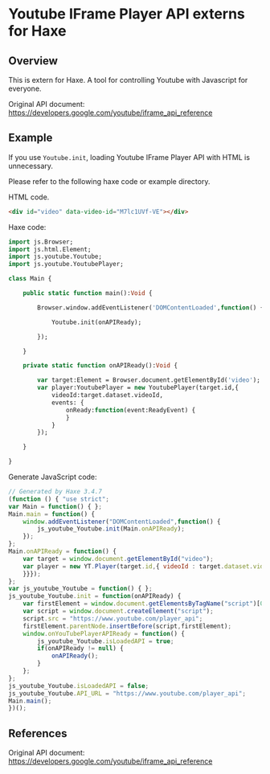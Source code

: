 # Youtube IFrame Player API externs for Haxe

## Overview

This is extern for Haxe.
A tool for controlling Youtube with Javascript for everyone.

Original API document:
https://developers.google.com/youtube/iframe_api_reference


## Example

If you use `Youtube.init`, loading Youtube IFrame Player API with HTML is unnecessary.

Please refer to the following haxe code or example directory.

HTML code.

```html
<div id="video" data-video-id="M7lc1UVf-VE"></div>
```

Haxe code:

```haxe
import js.Browser;
import js.html.Element;
import js.youtube.Youtube;
import js.youtube.YoutubePlayer;

class Main {

    public static function main():Void {

        Browser.window.addEventListener('DOMContentLoaded',function() {

            Youtube.init(onAPIReady);

        });

    }

    private static function onAPIReady():Void {

        var target:Element = Browser.document.getElementById('video');
        var player:YoutubePlayer = new YoutubePlayer(target.id,{
            videoId:target.dataset.videoId,
            events: {
                onReady:function(event:ReadyEvent) {
                }
            }
        });

    }

}
```

Generate JavaScript code:

```javascript
// Generated by Haxe 3.4.7
(function () { "use strict";
var Main = function() { };
Main.main = function() {
    window.addEventListener("DOMContentLoaded",function() {
        js_youtube_Youtube.init(Main.onAPIReady);
    });
};
Main.onAPIReady = function() {
    var target = window.document.getElementById("video");
    var player = new YT.Player(target.id,{ videoId : target.dataset.videoId, events : { onReady : function(event) {
    }}});
};
var js_youtube_Youtube = function() { };
js_youtube_Youtube.init = function(onAPIReady) {
    var firstElement = window.document.getElementsByTagName("script")[0];
    var script = window.document.createElement("script");
    script.src = "https://www.youtube.com/player_api";
    firstElement.parentNode.insertBefore(script,firstElement);
    window.onYouTubePlayerAPIReady = function() {
        js_youtube_Youtube.isLoadedAPI = true;
        if(onAPIReady != null) {
            onAPIReady();
        }
    };
};
js_youtube_Youtube.isLoadedAPI = false;
js_youtube_Youtube.API_URL = "https://www.youtube.com/player_api";
Main.main();
})();
```

## References

Original API document:
https://developers.google.com/youtube/iframe_api_reference
